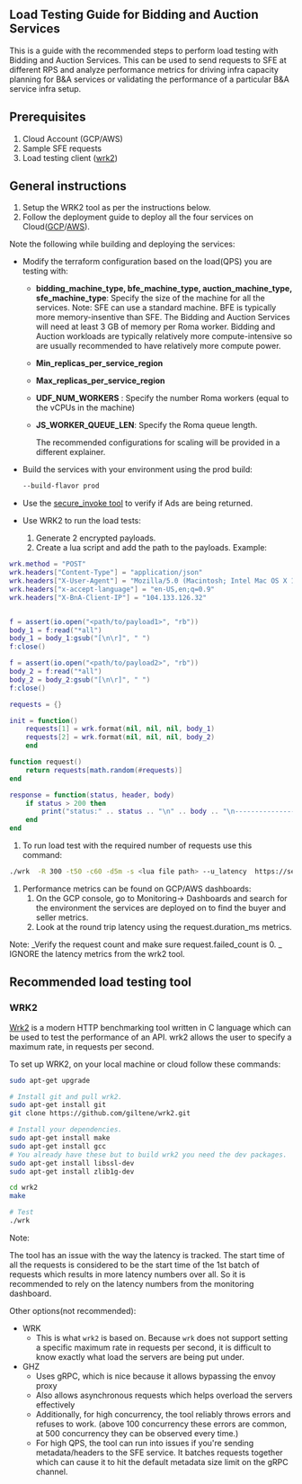 ## Load Testing Guide for Bidding and Auction Services

This is a guide with the recommended steps to perform load testing with Bidding and Auction
Services. This can be used to send requests to SFE at different RPS and analyze performance metrics
for driving infra capacity planning for B&A services or validating the performance of a particular
B&A service infra setup.

## Prerequisites

1.  Cloud Account (GCP/AWS)
1.  Sample SFE requests
1.  Load testing client ([wrk2](https://github.com/giltene/wrk2))

## General instructions

1.  Setup the WRK2 tool as per the instructions below.
1.  Follow the deployment guide to deploy all the four services on
    Cloud([GCP](https://github.com/privacysandbox/fledge-docs/blob/main/bidding_auction_services_gcp_guide.md)/[AWS](https://github.com/privacysandbox/fledge-docs/blob/main/bidding_auction_services_aws_guide.md)).

Note the following while building and deploying the services:

-   Modify the terraform configuration based on the load(QPS) you are testing with:

    -   **bidding_machine_type, bfe_machine_type, auction_machine_type, sfe_machine_type**: Specify
        the size of the machine for all the services. Note: SFE can use a standard machine.
        BFE is typically more memory-insentive than SFE. The Bidding and Auction Services will
        need at least 3 GB of memory per Roma worker.
        Bidding and Auction workloads are typically relatively more compute-intensive so are
        usually recommended to have relatively more compute power.
    -   **Min_replicas_per_service_region**
    -   **Max_replicas_per_service_region**
    -   **UDF_NUM_WORKERS** : Specify the number Roma workers (equal to the vCPUs in the machine)
    -   **JS_WORKER_QUEUE_LEN**: Specify the Roma queue length.

        The recommended configurations for scaling will be provided in a different explainer.

-   Build the services with your environment using the prod build:

    ```bash
    --build-flavor prod
    ```

-   Use the
    [secure_invoke tool](https://github.com/privacysandbox/bidding-auction-servers/tree/main/tools/secure_invoke)
    to verify if Ads are being returned.

-   Use WRK2 to run the load tests:

    1.  Generate 2 encrypted payloads.
    1.  Create a lua script and add the path to the payloads. Example:

```lua
wrk.method = "POST"
wrk.headers["Content-Type"] = "application/json"
wrk.headers["X-User-Agent"] = "Mozilla/5.0 (Macintosh; Intel Mac OS X 10_15_7) AppleWebKit/537.36 (KHTML, like Gecko) Chrome/115.0.0.0 Safari/537.36"
wrk.headers["x-accept-language"] = "en-US,en;q=0.9"
wrk.headers["X-BnA-Client-IP"] = "104.133.126.32"


f = assert(io.open("<path/to/payload1>", "rb"))
body_1 = f:read("*all")
body_1 = body_1:gsub("[\n\r]", " ")
f:close()

f = assert(io.open("<path/to/payload2>", "rb"))
body_2 = f:read("*all")
body_2 = body_2:gsub("[\n\r]", " ")
f:close()

requests = {}

init = function()
    requests[1] = wrk.format(nil, nil, nil, body_1)
    requests[2] = wrk.format(nil, nil, nil, body_2)
    end

function request()
    return requests[math.random(#requests)]
end

response = function(status, header, body)
    if status > 200 then
        print("status:" .. status .. "\n" .. body .. "\n-------------------------------------------------\n");
    end
end

```

1.  To run load test with the required number of requests use this command:

```bash
./wrk  -R 300 -t50 -c60 -d5m -s <lua file path> --u_latency  https://seller1-<env>.sfe.bas-gcp.pstest.dev/v1/selectAd
```

1.  Performance metrics can be found on GCP/AWS dashboards:
    1.  On the GCP console, go to Monitoring-> Dashboards and search for the environment the
        services are deployed on to find the buyer and seller metrics.
    1.  Look at the round trip latency using the request.duration_ms metrics.

Note: _Verify the request count and make sure request.failed_count is 0. _ IGNORE the latency
metrics from the wrk2 tool.

## Recommended load testing tool

### WRK2

[Wrk2](https://github.com/giltene/wrk2) is a modern HTTP benchmarking tool written in C language
which can be used to test the performance of an API. wrk2 allows the user to specify a maximum rate,
in requests per second.

To set up WRK2, on your local machine or cloud follow these commands:

```bash
sudo apt-get upgrade

# Install git and pull wrk2.
sudo apt-get install git
git clone https://github.com/giltene/wrk2.git

# Install your dependencies.
sudo apt-get install make
sudo apt-get install gcc
# You already have these but to build wrk2 you need the dev packages.
sudo apt-get install libssl-dev
sudo apt-get install zlib1g-dev

cd wrk2
make

# Test
./wrk
```

Note:

The tool has an issue with the way the latency is tracked. The start time of all the requests is
considered to be the start time of the 1st batch of requests which results in more latency numbers
over all. So it is recommended to rely on the latency numbers from the monitoring dashboard.

Other options(not recommended):

-   WRK
    -   This is what `wrk2` is based on. Because `wrk` does not support setting a specific maximum
        rate in requests per second, it is difficult to know exactly what load the servers are being
        put under.
-   GHZ
    -   Uses gRPC, which is nice because it allows bypassing the envoy proxy
    -   Also allows asynchronous requests which helps overload the servers effectively
    -   Additionally, for high concurrency, the tool reliably throws errors and refuses to work.
        (above 100 concurrency these errors are common, at 500 concurrency they can be observed
        every time.)
    -   For high QPS, the tool can run into issues if you're sending metadata/headers to the SFE
        service. It batches requests together which can cause it to hit the default metadata size
        limit on the gRPC channel.
